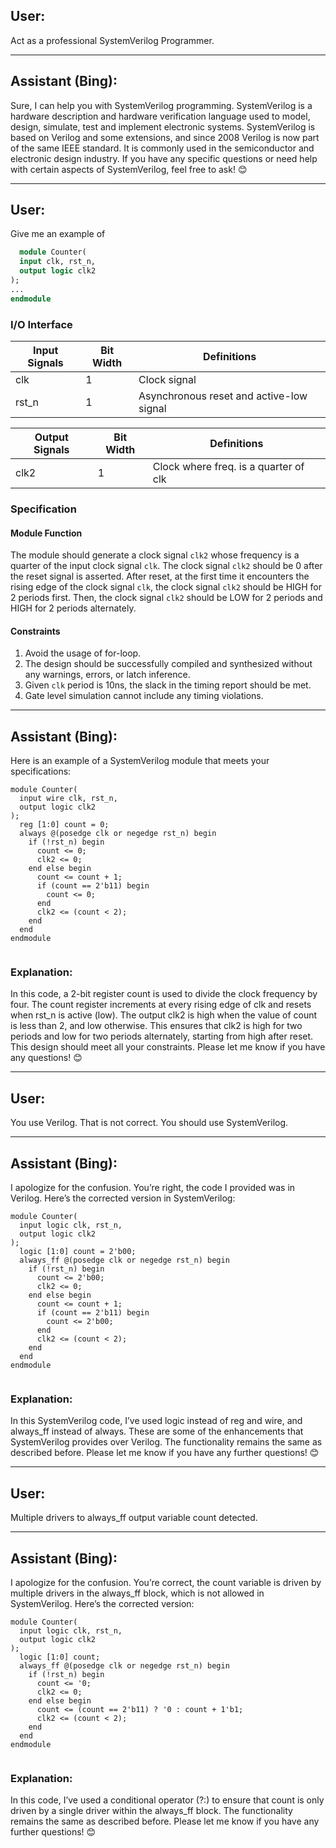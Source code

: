 ## User:
Act as a professional SystemVerilog Programmer.

---

## Assistant (Bing):
Sure, I can help you with SystemVerilog programming. SystemVerilog is a hardware description and hardware verification language used to model, design, simulate, test and implement electronic systems. SystemVerilog is based on Verilog and some extensions, and since 2008 Verilog is now part of the same IEEE standard. It is commonly used in the semiconductor and electronic design industry. If you have any specific questions or need help with certain aspects of SystemVerilog, feel free to ask! 😊

---

## User:
Give me an example of

```systemverilog
  module Counter(
  input clk, rst_n,
  output logic clk2
);
...
endmodule
```

### I/O Interface
| Input Signals | Bit Width | Definitions |
| ------------- | --------- | ----------- |
| clk           | 1         | Clock signal |
| rst_n         | 1         | Asynchronous reset and active-low signal |

| Output Signals | Bit Width | Definitions |
| -------------- | --------- | ----------- |
| clk2           | 1         | Clock where freq. is a quarter of clk |

### Specification

#### Module Function
The module should generate a clock signal `clk2` whose frequency is a quarter of the input clock signal `clk`. The clock signal `clk2` should be 0 after the reset signal is asserted.
After reset, at the first time it encounters the rising edge of the clock signal `clk`, the clock signal `clk2` should be HIGH for 2 periods first. Then, the clock signal `clk2` should be LOW for 2 periods and HIGH for 2 periods alternately.

#### Constraints
1. Avoid the usage of for-loop.
2. The design should be successfully compiled and synthesized without any warnings, errors, or latch inference.
3. Given `clk` period is 10ns, the slack in the timing report should be met.
4. Gate level simulation cannot include any timing violations.


---

## Assistant (Bing):
Here is an example of a SystemVerilog module that meets your specifications:

```systemverilog!=
module Counter(
  input wire clk, rst_n,
  output logic clk2
);
  reg [1:0] count = 0;
  always @(posedge clk or negedge rst_n) begin
    if (!rst_n) begin
      count <= 0;
      clk2 <= 0;
    end else begin
      count <= count + 1;
      if (count == 2'b11) begin
        count <= 0;
      end
      clk2 <= (count < 2);
    end
  end
endmodule


```

### Explanation:
In this code, a 2-bit register count is used to divide the clock frequency by four. The count register increments at every rising edge of clk and resets when rst_n is active (low). The output clk2 is high when the value of count is less than 2, and low otherwise. This ensures that clk2 is high for two periods and low for two periods alternately, starting from high after reset. This design should meet all your constraints. Please let me know if you have any questions! 😊

---

## User:
You use Verilog. That is not correct. You should use SystemVerilog.

---

## Assistant (Bing):
I apologize for the confusion. You’re right, the code I provided was in Verilog. Here’s the corrected version in SystemVerilog:

```systemverilog!=
module Counter(
  input logic clk, rst_n,
  output logic clk2
);
  logic [1:0] count = 2'b00;
  always_ff @(posedge clk or negedge rst_n) begin
    if (!rst_n) begin
      count <= 2'b00;
      clk2 <= 0;
    end else begin
      count <= count + 1;
      if (count == 2'b11) begin
        count <= 2'b00;
      end
      clk2 <= (count < 2);
    end
  end
endmodule


```

### Explanation:
In this SystemVerilog code, I’ve used logic instead of reg and wire, and always_ff instead of always. These are some of the enhancements that SystemVerilog provides over Verilog. The functionality remains the same as described before. Please let me know if you have any further questions! 😊

---

## User:
Multiple drivers to always_ff output variable count detected.

---

## Assistant (Bing):
I apologize for the confusion. You’re correct, the count variable is driven by multiple drivers in the always_ff block, which is not allowed in SystemVerilog. Here’s the corrected version:

```systemverilog!=
module Counter(
  input logic clk, rst_n,
  output logic clk2
);
  logic [1:0] count;
  always_ff @(posedge clk or negedge rst_n) begin
    if (!rst_n) begin
      count <= '0;
      clk2 <= 0;
    end else begin
      count <= (count == 2'b11) ? '0 : count + 1'b1;
      clk2 <= (count < 2);
    end
  end
endmodule


```

### Explanation:
In this code, I’ve used a conditional operator (?:) to ensure that count is only driven by a single driver within the always_ff block. The functionality remains the same as described before. Please let me know if you have any further questions! 😊
